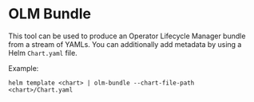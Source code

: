 # OLM Bundle

This tool can be used to produce an Operator Lifecycle Manager bundle from a
stream of YAMLs. You can additionally add metadata by using a Helm `Chart.yaml`
file.

Example:
```
helm template <chart> | olm-bundle --chart-file-path <chart>/Chart.yaml
```